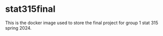 # stat315final
This is the docker image used to store the final project for group 1 stat 315 spring 2024. 
